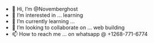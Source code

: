 - 👋 Hi, I’m @Novemberghost
- 👀 I’m interested in ... learning 
- 🌱 I’m currently learning ...
- 💞️ I’m looking to collaborate on ... web building 
- 📫 How to reach me ... on whatsapp @ +1268-771-6774

<!---
Novemberghost/Novemberghost is a ✨ special ✨ repository because its `README.md` (this file) appears on your GitHub profile.
You can click the Preview link to take a look at your changes.
--->
